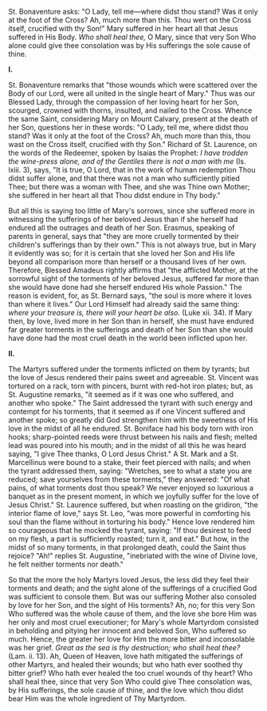 
St. Bonaventure asks: \"O Lady, tell me—where didst thou stand? Was it only at the foot of the Cross? Ah, much more than this. Thou wert on the Cross itself, crucified with thy Son!\" Mary suffered in her heart all that Jesus suffered in His Body. *Who shall heal thee,* O Mary, since that very Son Who alone could give thee consolation was by His sufferings the sole cause of thine.

**I\.**

St. Bonaventure remarks that \"those wounds which were scattered over the Body of our Lord, were all united in the single heart of Mary.\" Thus was our Blessed Lady, through the compassion of her loving heart for her Son, scourged, crowned with thorns, insulted, and nailed to the Cross. Whence the same Saint, considering Mary on Mount Calvary, present at the death of her Son, questions her in these words: \"O Lady, tell me, where didst thou stand? Was it only at the foot of the Cross? Ah, much more than this, thou wast on the Cross itself, crucified with thy Son.\" Richard of St. Laurence, on the words of the Redeemer, spoken by Isaias the Prophet: *I have trodden the wine-press alone, and of the Gentiles there is not a man with me* (Is. lxiii. 3), says, \"It is true, O Lord, that in the work of human redemption Thou didst suffer alone, and that there was not a man who sufficiently pitied Thee; but there was a woman with Thee, and she was Thine own Mother; she suffered in her heart all that Thou didst endure in Thy body.\"

But all this is saying too little of Mary\'s sorrows, since she suffered more in witnessing the sufferings of her beloved Jesus than if she herself had endured all the outrages and death of her Son. Erasmus, speaking of parents in general, says that \"they are more cruelly tormented by their children\'s sufferings than by their own.\" This is not always true, but in Mary it evidently was so; for it is certain that she loved her Son and His life beyond all comparison more than herself or a thousand lives of her own. Therefore, Blessed Amadeus rightly affirms that \"the afflicted Mother, at the sorrowful sight of the torments of her beloved Jesus, suffered far more than she would have done had she herself endured His whole Passion.\" The reason is evident, for, as St. Bernard says, \"the soul is more where it loves than where it lives.\" Our Lord Himself had already said the same thing: *where your treasure is, there will your heart be also.* (Luke xii. 34). If Mary then, by love, lived more in her Son than in herself, she must have endured far greater torments in the sufferings and death of her Son than she would have done had the most cruel death in the world been inflicted upon her.

**II\.**

The Martyrs suffered under the torments inflicted on them by tyrants; but the love of Jesus rendered their pains sweet and agreeable. St. Vincent was tortured on a rack, torn with pincers, burnt with red-hot iron plates; but, as St. Augustine remarks, \"it seemed as if it was one who suffered, and another who spoke.\" The Saint addressed the tyrant with such energy and contempt for his torments, that it seemed as if one Vincent suffered and another spoke; so greatly did God strengthen him with the sweetness of His love in the midst of all he endured. St. Boniface had his body torn with iron hooks; sharp-pointed reeds were thrust between his nails and flesh; melted lead was poured into his mouth; and in the midst of all this he was heard saying, \"I give Thee thanks, O Lord Jesus Christ.\" A St. Mark and a St. Marcellinus were bound to a stake, their feet pierced with nails; and when the tyrant addressed them, saying: \"Wretches, see to what a state you are reduced; save yourselves from these torments,\" they answered: \"Of what pains, of what torments dost thou speak? We never enjoyed so luxurious a banquet as in the present moment, in which we joyfully suffer for the love of Jesus Christ.\" St. Laurence suffered, but when roasting on the gridiron, \"the interior flame of love,\" says St. Leo, \"was more powerful in comforting his soul than the flame without in torturing his body.\" Hence love rendered him so courageous that he mocked the tyrant, saying: \"If thou desirest to feed on my flesh, a part is sufficiently roasted; turn it, and eat.\" But how, in the midst of so many torments, in that prolonged death, could the Saint thus rejoice? \"Ah!\" replies St. Augustine, \"inebriated with the wine of Divine love, he felt neither torments nor death.\"

So that the more the holy Martyrs loved Jesus, the less did they feel their torments and death; and the sight alone of the sufferings of a crucified God was sufficient to console them. But was our suffering Mother also consoled by love for her Son, and the sight of His torments? Ah, no; for this very Son Who suffered was the whole cause of them, and the love she bore Him was her only and most cruel executioner; for Mary\'s whole Martyrdom consisted in beholding and pitying her innocent and beloved Son, Who suffered so much. Hence, the greater her love for Him the more bitter and inconsolable was her grief. *Great as the sea is thy destruction; who shall heal thee?* (Lam. ii. 13). Ah, Queen of Heaven, love hath mitigated the sufferings of other Martyrs, and healed their wounds; but who hath ever soothed thy bitter grief? Who hath ever healed the too cruel wounds of thy heart? Who shall heal thee, since that very Son Who could give Thee consolation was, by His sufferings, the sole cause of thine, and the love which thou didst bear Him was the whole ingredient of Thy Martyrdom.

